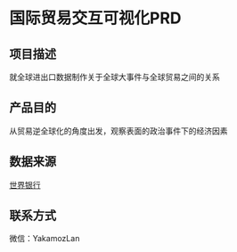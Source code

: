 # 国际贸易交互可视化PRD
## 项目描述
就全球进出口数据制作关于全球大事件与全球贸易之间的关系
## 产品目的
从贸易逆全球化的角度出发，观察表面的政治事件下的经济因素
## 数据来源
[世界银行](https://data.worldbank.org.cn/)
## 联系方式
微信：YakamozLan
